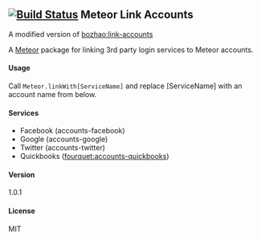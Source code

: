 [![Build Status](https://travis-ci.org/fourquet/meteor-package-link-accounts.svg)](https://travis-ci.org/fourquet/meteor-package-link-accounts)
Meteor Link Accounts
--
A modified version of [bozhao:link-accounts](https://atmospherejs.com/bozhao/link-accounts)

A [Meteor](https://www.meteor.com) package for linking 3rd party login services to Meteor accounts.

#### Usage
Call `Meteor.linkWith[ServiceName]` and replace [ServiceName] with an account name from below.
#### Services
* Facebook (accounts-facebook)
* Google (accounts-google)
* Twitter (accounts-twitter)
* Quickbooks ([fourquet:accounts-quickbooks](https://github.com/fourquet/meteor-package-accounts-quickbooks))

#### Version
1.0.1

#### License
MIT
